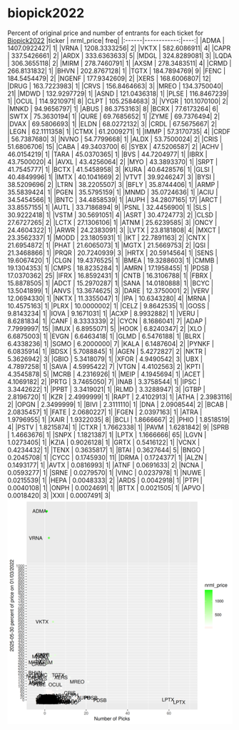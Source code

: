# biopick2022
Percent of original price and number of entrants for each ticket for [Biopick2022](https://twitter.com/hashtag/Biopick2022)
|ticker |   nrml_price| freq|
|:------|------------:|----:|
|ADMA   | 1407.0922427|    1|
|VRNA   | 1208.3333256|    2|
|VKTX   |  582.6086911|    4|
|CAPR   |  337.5426661|    2|
|ARDX   |  333.6363633|    5|
|MDGL   |  324.8289081|    3|
|LQDA   |  306.3655118|    2|
|MIRM   |  278.7460791|    1|
|AXSM   |  278.3483511|    4|
|CRMD   |  266.8131832|    1|
|BHVN   |  202.8767128|    1|
|TGTX   |  184.7894769|    9|
|FENC   |  184.5454479|    2|
|NGENF  |  177.9342609|    2|
|XERS   |  168.6006807|   12|
|DRUG   |  163.7223983|    1|
|CRVS   |  156.8464663|    3|
|MREO   |  134.3750040|   21|
|MDWD   |  132.9297729|    1|
|ASND   |  121.0436318|    1|
|PLSE   |  116.8467239|    1|
|OCUL   |  114.9210971|    8|
|CLPT   |  105.2584683|    3|
|VYGR   |  101.1070100|    2|
|MNKD   |   94.9656797|    1|
|ABUS   |   86.3753163|    8|
|BCRX   |   77.6173264|    6|
|SWTX   |   75.3630194|    1|
|QURE   |   69.7685652|    1|
|ZYME   |   69.7376494|    2|
|DVAX   |   69.5806693|    1|
|ELDN   |   68.0272132|    3|
|CRDL   |   67.5675667|    2|
|LEGN   |   62.1111358|    1|
|CTMX   |   61.2009271|    1|
|IMMP   |   57.3170735|    4|
|CRDF   |   56.7387680|    3|
|NVNO   |   54.7799668|    1|
|ALDX   |   53.7500024|    2|
|CRIS   |   51.6806706|   15|
|CABA   |   49.3403700|    6|
|SYBX   |   47.5206587|    2|
|ACHV   |   46.0154219|    1|
|TARA   |   45.0370365|    1|
|BVS    |   44.7204977|    1|
|IBRX   |   43.7500020|    4|
|AVXL   |   43.4256064|    2|
|MYO    |   43.3893370|    1|
|SRPT   |   41.7545777|    1|
|BCTX   |   41.5458958|    3|
|KURA   |   40.6428576|    1|
|GLSI   |   40.4849996|    1|
|IMTX   |   40.1041669|    2|
|VTVT   |   39.9246247|    3|
|BYSI   |   38.5209696|    2|
|LTRN   |   38.2205507|    3|
|BFLY   |   35.8744406|    1|
|ARMP   |   35.5839424|    1|
|PGEN   |   35.5795159|    1|
|MNMD   |   35.0724636|    1|
|ACIU   |   34.5454566|    1|
|BNTC   |   34.4858539|    1|
|AUPH   |   34.2807165|   17|
|ARCT   |   33.8557155|    1|
|AUTL   |   33.7186894|    9|
|PSNL   |   32.4456900|    1|
|SLS    |   30.9222418|    1|
|VSTM   |   30.5691051|    4|
|ASRT   |   30.4724773|    2|
|CLSD   |   27.6727265|    2|
|LCTX   |   27.1306106|    1|
|ATNM   |   25.6239585|    3|
|ONCY   |   24.4604322|    1|
|ARWR   |   24.2383091|    3|
|LVTX   |   23.8181808|    4|
|MXCT   |   23.3562337|    1|
|MODD   |   23.1805931|    1|
|IKT    |   22.7891163|    2|
|CNTX   |   21.6954872|    1|
|PHAT   |   21.6065073|    1|
|MGTX   |   21.5669753|    2|
|QSI    |   21.3468866|    1|
|PRQR   |   20.7240939|    3|
|HRTX   |   20.5914564|    1|
|SENS   |   19.6067420|    1|
|CLGN   |   19.4376525|    1|
|BMEA   |   19.3288603|    1|
|CMMB   |   19.1304353|    1|
|CMPS   |   18.8235284|    1|
|AMRN   |   17.1958455|    1|
|PDSB   |   17.0370362|   25|
|IFRX   |   16.8592431|    1|
|CNTB   |   16.3106788|    1|
|FBRX   |   15.8878505|    1|
|ADCT   |   15.2970287|    1|
|SANA   |   14.0180888|    1|
|BCYC   |   13.5041899|    1|
|ANVS   |   13.3674625|    3|
|DARE   |   12.3750001|    2|
|VERV   |   12.0694330|    1|
|NKTX   |   11.3355047|    1|
|IPA    |   10.6343280|    4|
|MRNA   |   10.4575163|    1|
|PLRX   |   10.0000002|    1|
|CELZ   |    9.8642535|    1|
|GOSS   |    9.8143234|    1|
|IOVA   |    9.1671031|    1|
|ACXP   |    8.9932882|    1|
|VERU   |    8.6281834|    1|
|CANF   |    8.3333339|    2|
|CYCN   |    8.1686041|    7|
|ADAP   |    7.7999997|   15|
|IMUX   |    6.8955071|    5|
|HOOK   |    6.8240347|    2|
|XLO    |    6.6875003|    1|
|EVGN   |    6.6463418|    1|
|GLMD   |    6.5476188|    1|
|BLRX   |    6.4338236|    1|
|SGMO   |    6.2000000|    7|
|KALA   |    6.1487604|    2|
|PYNKF  |    6.0835914|    1|
|BDSX   |    5.7088845|    1|
|AGEN   |    5.4272827|    2|
|NKTR   |    5.3626942|    3|
|GBIO   |    5.3418079|    1|
|XFOR   |    4.9490542|    3|
|UBX    |    4.7897258|    1|
|SAVA   |    4.5995422|    7|
|VTGN   |    4.4102563|    2|
|KPTI   |    4.3545878|    5|
|MCRB   |    4.2316926|    1|
|MEIP   |    4.1945694|    1|
|ACET   |    4.1069182|    2|
|PRTG   |    3.7465050|    7|
|INAB   |    3.3758544|    1|
|IPSC   |    3.3442622|    1|
|PPBT   |    3.3419021|    1|
|RLMD   |    3.3288947|    3|
|GTBP   |    2.8196720|    1|
|KZR    |    2.4999999|    1|
|RAPT   |    2.4102913|    1|
|ATHA   |    2.3983116|    2|
|OPGN   |    2.3499999|    1|
|BIVI   |    2.3111110|    1|
|DNA    |    2.0908544|    2|
|BCAB   |    2.0835457|    1|
|FATE   |    2.0680227|    1|
|FGEN   |    2.0397163|    1|
|ATRA   |    1.9796955|    1|
|XAIR   |    1.9322035|    8|
|BCLI   |    1.8666667|    2|
|PHIO   |    1.8518519|    4|
|PSTV   |    1.8215874|    1|
|CTXR   |    1.7662338|    1|
|PAVM   |    1.6281842|    9|
|SPRB   |    1.4663676|    1|
|SNPX   |    1.1821387|    1|
|LPTX   |    1.1666666|   65|
|LGVN   |    1.0273405|    1|
|KZIA   |    0.9026128|    1|
|GRTX   |    0.5416122|    1|
|VCNX   |    0.4234432|    1|
|TENX   |    0.3635817|    1|
|BTAI   |    0.3627644|    5|
|BNGO   |    0.2045708|    1|
|CYCC   |    0.1745930|   11|
|DRMA   |    0.1724377|    1|
|ALZN   |    0.1493177|    1|
|AVTX   |    0.0816993|    1|
|ATNF   |    0.0691633|    2|
|NCNA   |    0.0593277|    1|
|SRNE   |    0.0279570|    1|
|VINC   |    0.0237978|    1|
|NUWE   |    0.0215539|    1|
|HEPA   |    0.0048333|    2|
|ARDS   |    0.0042918|    1|
|PTPI   |    0.0040108|    1|
|ONPH   |    0.0024691|    1|
|BTTX   |    0.0021505|    1|
|APVO   |    0.0018420|    3|
|XXII   |    0.0007491|    3|
![retvspicks](biopicks.png?raw=true)
